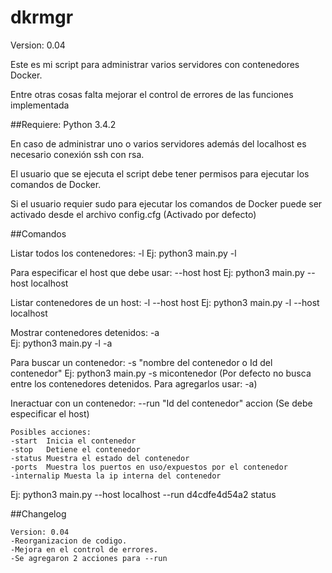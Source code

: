 # dkrmgr
Version: 0.04

Este es mi script para administrar varios servidores con contenedores Docker.

Entre otras cosas falta mejorar el control de errores de las funciones implementada



##Requiere:
Python 3.4.2

En caso de administrar uno o varios servidores además del localhost es necesario conexión ssh con rsa.

El usuario que se ejecuta el script debe tener permisos para ejecutar los comandos de Docker.

Si el usuario requier sudo para ejecutar los comandos de Docker puede ser activado desde el archivo config.cfg (Activado por defecto)

##Comandos

Listar todos los contenedores:  -l
Ej: python3 main.py -l

Para especificar el host que debe usar: --host host
Ej: python3 main.py --host localhost

Listar contenedores de un host: -l --host host
Ej: python3 main.py -l --host localhost

Mostrar contenedores detenidos: -a   
Ej:  python3 main.py -l -a

Para buscar un contenedor: -s "nombre del contenedor o Id del contenedor"
Ej:  python3 main.py -s micontenedor
(Por defecto no busca entre los contenedores detenidos. Para agregarlos usar: -a)

Ineractuar con un contenedor: --run "Id del contenedor" accion    (Se debe especificar el host)
```
Posibles acciones:
-start	Inicia el contenedor
-stop   Detiene el contenedor 
-status Muestra el estado del contenedor
-ports  Muestra los puertos en uso/expuestos por el contenedor 
-internalip Muesta la ip interna del contenedor
```
Ej: python3 main.py --host localhost --run d4cdfe4d54a2 status



##Changelog
```
Version: 0.04
-Reorganizacion de codigo.
-Mejora en el control de errores.
-Se agregaron 2 acciones para --run
```
